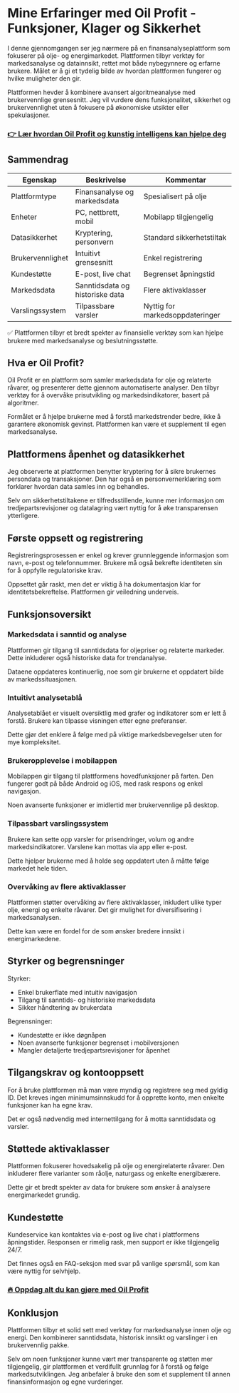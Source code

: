 # Mine Erfaringer med Oil Profit - Funksjoner, Klager og Sikkerhet
   
I denne gjennomgangen ser jeg nærmere på en finansanalyseplattform som fokuserer på olje- og energimarkedet. Plattformen tilbyr verktøy for markedsanalyse og datainnsikt, rettet mot både nybegynnere og erfarne brukere. Målet er å gi et tydelig bilde av hvordan plattformen fungerer og hvilke muligheter den gir.

Plattformen hevder å kombinere avansert algoritmeanalyse med brukervennlige grensesnitt. Jeg vil vurdere dens funksjonalitet, sikkerhet og brukervennlighet uten å fokusere på økonomiske utsikter eller spekulasjoner.

### [👉 Lær hvordan Oil Profit og kunstig intelligens kan hjelpe deg](https://tinyurl.com/2do9xnse)
## Sammendrag  
| Egenskap              | Beskrivelse                       | Kommentar                 |  
|-----------------------|---------------------------------|---------------------------|  
| Plattformtype          | Finansanalyse og markedsdata     | Spesialisert på olje      |  
| Enheter                | PC, nettbrett, mobil             | Mobilapp tilgjengelig     |  
| Datasikkerhet          | Kryptering, personvern           | Standard sikkerhetstiltak |  
| Brukervennlighet       | Intuitivt grensesnitt             | Enkel registrering        |  
| Kundestøtte            | E-post, live chat                | Begrenset åpningstid      |  
| Markedsdata            | Sanntidsdata og historiske data  | Flere aktivaklasser       |  
| Varslingssystem        | Tilpassbare varsler              | Nyttig for markedsoppdateringer |  

✅ Plattformen tilbyr et bredt spekter av finansielle verktøy som kan hjelpe brukere med markedsanalyse og beslutningsstøtte.

## Hva er Oil Profit?  
Oil Profit er en plattform som samler markedsdata for olje og relaterte råvarer, og presenterer dette gjennom automatiserte analyser. Den tilbyr verktøy for å overvåke prisutvikling og markedsindikatorer, basert på algoritmer.

Formålet er å hjelpe brukerne med å forstå markedstrender bedre, ikke å garantere økonomisk gevinst. Plattformen kan være et supplement til egen markedsanalyse.

## Plattformens åpenhet og datasikkerhet  
Jeg observerte at plattformen benytter kryptering for å sikre brukernes persondata og transaksjoner. Den har også en personvernerklæring som forklarer hvordan data samles inn og behandles.

Selv om sikkerhetstiltakene er tilfredsstillende, kunne mer informasjon om tredjepartsrevisjoner og datalagring vært nyttig for å øke transparensen ytterligere.

## Første oppsett og registrering  
Registreringsprosessen er enkel og krever grunnleggende informasjon som navn, e-post og telefonnummer. Brukere må også bekrefte identiteten sin for å oppfylle regulatoriske krav.

Oppsettet går raskt, men det er viktig å ha dokumentasjon klar for identitetsbekreftelse. Plattformen gir veiledning underveis.

## Funksjonsoversikt  
### Markedsdata i sanntid og analyse  
Plattformen gir tilgang til sanntidsdata for oljepriser og relaterte markeder. Dette inkluderer også historiske data for trendanalyse.

Dataene oppdateres kontinuerlig, noe som gir brukerne et oppdatert bilde av markedssituasjonen.

### Intuitivt analysetablå  
Analysetablået er visuelt oversiktlig med grafer og indikatorer som er lett å forstå. Brukere kan tilpasse visningen etter egne preferanser.

Dette gjør det enklere å følge med på viktige markedsbevegelser uten for mye kompleksitet.

### Brukeropplevelse i mobilappen  
Mobilappen gir tilgang til plattformens hovedfunksjoner på farten. Den fungerer godt på både Android og iOS, med rask respons og enkel navigasjon.

Noen avanserte funksjoner er imidlertid mer brukervennlige på desktop.

### Tilpassbart varslingssystem  
Brukere kan sette opp varsler for prisendringer, volum og andre markedsindikatorer. Varslene kan mottas via app eller e-post.

Dette hjelper brukerne med å holde seg oppdatert uten å måtte følge markedet hele tiden.

### Overvåking av flere aktivaklasser  
Plattformen støtter overvåking av flere aktivaklasser, inkludert ulike typer olje, energi og enkelte råvarer. Det gir mulighet for diversifisering i markedsanalysen.

Dette kan være en fordel for de som ønsker bredere innsikt i energimarkedene.

## Styrker og begrensninger  
Styrker:  
- Enkel brukerflate med intuitiv navigasjon  
- Tilgang til sanntids- og historiske markedsdata  
- Sikker håndtering av brukerdata  

Begrensninger:  
- Kundestøtte er ikke døgnåpen  
- Noen avanserte funksjoner begrenset i mobilversjonen  
- Mangler detaljerte tredjepartsrevisjoner for åpenhet  

## Tilgangskrav og kontooppsett  
For å bruke plattformen må man være myndig og registrere seg med gyldig ID. Det kreves ingen minimumsinnskudd for å opprette konto, men enkelte funksjoner kan ha egne krav.

Det er også nødvendig med internettilgang for å motta sanntidsdata og varsler.

## Støttede aktivaklasser  
Plattformen fokuserer hovedsakelig på olje og energirelaterte råvarer. Den inkluderer flere varianter som råolje, naturgass og enkelte energibærere.

Dette gir et bredt spekter av data for brukere som ønsker å analysere energimarkedet grundig.

## Kundestøtte  
Kundeservice kan kontaktes via e-post og live chat i plattformens åpningstider. Responsen er rimelig rask, men support er ikke tilgjengelig 24/7.

Det finnes også en FAQ-seksjon med svar på vanlige spørsmål, som kan være nyttig for selvhjelp.

### [🔥 Oppdag alt du kan gjøre med Oil Profit](https://tinyurl.com/2do9xnse)
## Konklusjon  
Plattformen tilbyr et solid sett med verktøy for markedsanalyse innen olje og energi. Den kombinerer sanntidsdata, historisk innsikt og varslinger i en brukervennlig pakke.

Selv om noen funksjoner kunne vært mer transparente og støtten mer tilgjengelig, gir plattformen et verdifullt grunnlag for å forstå og følge markedsutviklingen. Jeg anbefaler å bruke den som et supplement til annen finansinformasjon og egne vurderinger.